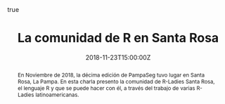 ---
abstract: En Noviembre de 2018, la décima edición de PampaSeg tuvo lugar en Santa Rosa, La Pampa. En esta charla presento la comunidad de R-Ladies Santa Rosa, el lenguaje R y que se puede hacer con él, a través del trabajo de varias R-Ladies latinoamericanas. 
all_day: false
authors: []
date: "2018-11-23T15:00:00Z"
event: 10º PampaSeg Hackers Rurales 
event_url: https://www.pampaseg.org/
featured: false
links:
- icon: twitter
  icon_pack: fab
  name: Follow
  url: https://twitter.com/yabellini 
location: Punto Digital, Santa Rosa, La Pampa
math: true
publishDate: "2018-11-23T15:00:00Z"
slides: 
summary: En Noviembre de 2018, la décima edición de PampaSeg tuvo lugar en Santa Rosa, La Pampa. En esta charla presento la comunidad de R-Ladies Santa Rosa, el lenguaje R y que se puede hacer con él, a través del trabajo de varias R-Ladies latinoamericanas. 
tags: []
title: La comunidad de R en Santa Rosa
url_code: ""
url_pdf: "RLadiesPampaSeg.pdf"
url_slides: ""
url_video: ""
---